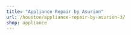 ```yaml
---
title: "Appliance Repair by Asurion"
url: /houston/appliance-repair-by-asurion-3/
shop: appliance
---
```

